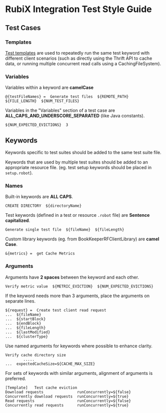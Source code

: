 # RubiX Integration Test Style Guide

## Test Cases

### Templates

[Test templates](http://robotframework.org/robotframework/latest/RobotFrameworkUserGuide.html#test-templates) 
are used to repeatedly run the same test keyword with different client scenarios
(such as directly using the Thrift API to cache data, or running multiple concurrent read calls using a CachingFileSystem).  

### Variables

Variables within a keyword are **camelCase**

    @{testFileNames} =  Generate test files  ${REMOTE_PATH}  ${FILE_LENGTH}  ${NUM_TEST_FILES}
    
Variables in the "Variables" section of a test case are **ALL_CAPS_AND_UNDERSCORE_SEPARATED**
(like Java constants).

    ${NUM_EXPECTED_EVICTIONS}  3


## Keywords

Keywords specific to test suites should be added to the same test suite file.

Keywords that are used by multiple test suites should be added to an appropriate resource file.
(eg. test setup keywords should be placed in `setup.robot`).

### Names

Built-in keywords are **ALL CAPS**.
    
    CREATE DIRECTORY  ${directoryName}

Test keywords (defined in a test or resource `.robot` file) are **Sentence capitalized**.

    Generate single test file  ${fileName}  ${fileLength}

Custom library keywords (eg. from BookKeeperRFClientLibrary) are **camel Case**.

    &{metrics} =  get Cache Metrics

### Arguments

Arguments have **2 spaces** between the keyword and each other.

    Verify metric value  ${METRIC_EVICTION}  ${NUM_EXPECTED_EVICTIONS}
  
If the keyword needs more than 3 arguments, place the arguments on separate lines.

    ${request} =  Create test client read request
    ...  ${fileName}
    ...  ${startBlock}
    ...  ${endBlock}
    ...  ${fileLength}
    ...  ${lastModified}
    ...  ${clusterType}

Use named arguments for keywords where possible to enhance clarity.

    Verify cache directory size
            .....
    ...  expectedCacheSize=${CACHE_MAX_SIZE}

For sets of keywords with similar arguments, alignment of arguments is preferred. 

    [Template]   Test cache eviction
    Download requests               runConcurrently=${false}
    Concurrently download requests  runConcurrently=${true}
    Read requests                   runConcurrently=${false}
    Concurrently read requests      runConcurrently=${true}
